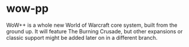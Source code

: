 # wow-pp
WoW++ is a whole new World of Warcraft core system, built from the ground up. It will feature The Burning Crusade, but other expansions or classic support might be added later on in a different branch.
